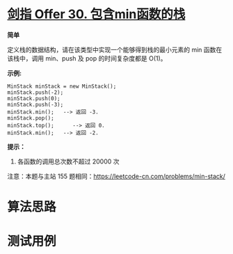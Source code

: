 # [剑指 Offer 30. 包含min函数的栈][cnTitle]

**简单**

定义栈的数据结构，请在该类型中实现一个能够得到栈的最小元素的 min 函数在该栈中，调用 min、push 及 pop 的时间复杂度都是 O(1)。



**示例:** 

```
MinStack minStack = new MinStack();
minStack.push(-2);
minStack.push(0);
minStack.push(-3);
minStack.min();   --> 返回 -3.
minStack.pop();
minStack.top();      --> 返回 0.
minStack.min();   --> 返回 -2.

```



**提示：** 

1. 各函数的调用总次数不超过 20000 次



注意：本题与主站 155 题相同：https://leetcode-cn.com/problems/min-stack/




# 算法思路

# 测试用例
```
```

[cnTitle]: https://leetcode-cn.com/problems/bao-han-minhan-shu-de-zhan-lcof/
